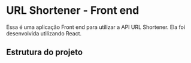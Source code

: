# URL Shortener - Front end

Essa é uma aplicação Front end para utilizar a API URL Shortener. Ela foi desenvolvida utilizando React.

## Estrutura do projeto
